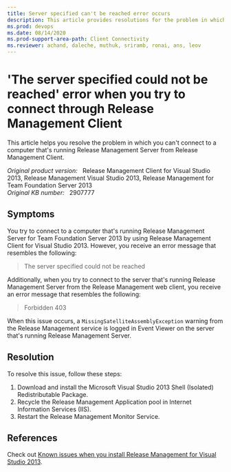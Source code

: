 ```yaml
---
title: Server specified can't be reached error occurs
description: This article provides resolutions for the problem in which you can't connect to a computer that's running Release Management Server from Release Management Client.
ms.prod: devops
ms.date: 08/14/2020
ms.prod-support-area-path: Client Connectivity
ms.reviewer: achand, daleche, muthuk, sriramb, ronai, ans, leov
---
```

# 'The server specified could not be reached' error when you try to connect through Release Management Client

This article helps you resolve the problem in which you can't connect to a computer that's running Release Management Server from Release Management Client.

_Original product version:_ &nbsp; Release Management Client for Visual Studio 2013, Release Management Visual Studio 2013, Release Management for Team Foundation Server 2013  
_Original KB number:_ &nbsp; 2907777

## Symptoms

You try to connect to a computer that's running Release Management Server for Team Foundation Server 2013 by using Release Management Client for Visual Studio 2013. However, you receive an error message that resembles the following:

> The server specified could not be reached

Additionally, when you try to connect to the server that's running Release Management Server from the Release Management web client, you receive an error message that resembles the following:

> Forbidden 403

When this issue occurs, a `MissingSatelliteAssemblyException` warning from the Release Management service is logged in Event Viewer on the server that's running Release Management Server.

## Resolution

To resolve this issue, follow these steps:

1. Download and install the Microsoft Visual Studio 2013 Shell (Isolated) Redistributable Package.
2. Recycle the Release Management Application pool in Internet Information Services (IIS).
3. Restart the Release Management Monitor Service.

## References

Check out [Known issues when you install Release Management for Visual Studio 2013](/troubleshoot/visualstudio/install/release-management-installation-issues).
